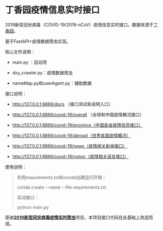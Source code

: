 # 丁香园疫情信息实时接口

2019新型冠状病毒（COVID-19/2019-nCoV）疫情信息实时接口，数据来源于[丁香园](https://3g.dxy.cn/newh5/view/pneumonia)。

基于FastAPI+疫情数据爬虫实现。

核心文件说明：

- main.py ：启动项

- dxy_crawler.py：疫情数据爬虫

- nameMap.py和userAgent.py：辅助数据

接口说明：

- http://127.0.0.1:8866/docs （接口测试和说明入口）

- http://127.0.0.1:8866/covid-19/overall  （全球和中国疫情概况接口）
- http://127.0.0.1:8866/covid-19/province（中国各省疫情信息接口）
- http://127.0.0.1:8866/covid-19/abroad（世界各国疫情概况）
- http://127.0.0.1:8866/covid-19/news（疫情相关新闻接口）
- http://127.0.0.1:8866/covid-19/rumor（疫情相关谣言接口）

使用说明：

> 利用requirements.txt和conda创建运行环境：
>
> conda create --name <env> --file requirements.txt
>
> 启动接口：
>
> python main.py

感谢[**2019新型冠状病毒疫情实时爬虫**](https://github.com/BlankerL/DXY-COVID-19-Crawler)项目，本项目接口代码在此基础上改造而成。

